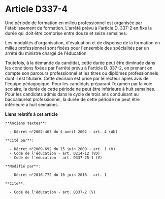 # Article D337-4

Une période de formation en milieu professionnel est organisée par l'établissement de formation. L'arrêté prévu à l'article
D. 337-2 en fixe la durée qui doit être comprise entre douze et seize semaines. 

Les modalités d'organisation, d'évaluation et de dispense de la formation en milieu professionnel sont fixées pour l'ensemble
des spécialités par un arrêté du ministre chargé de l'éducation. 

Toutefois, à la demande du candidat, cette durée peut être diminuée dans les conditions fixées par l'arrêté prévu à l'article
D. 337-2, en prenant en compte son parcours professionnel et les titres ou diplômes professionnels dont il est titulaire.
Cette décision est prise par le recteur après avis de l'équipe pédagogique. Pour les candidats préparant l'examen par la voie
scolaire, la durée de cette période ne peut être inférieure à huit semaines. Pour les candidats admis dans le cycle de trois
ans conduisant au baccalauréat professionnel, la durée de cette période ne peut être inférieure à huit semaines.

**Liens relatifs à cet article**

	**Anciens textes**:

	  - Décret n°2002-463 du 4 avril 2002 - art. 4 (Ab)

	**Cité par**:

	  - Décret n°2009-692 du 15 juin 2009 - art. 1 (V)
	  - Code de l'éducation - art. D214-12 (VD)
	  - Code de l'éducation - art. D337-25-1 (V)

	**Modifié par**:

	  - Décret n°2016-772 du 10 juin 2016 - art. 1

	**Cite**:

	  - Code de l'éducation - art. D337-2 (V)

